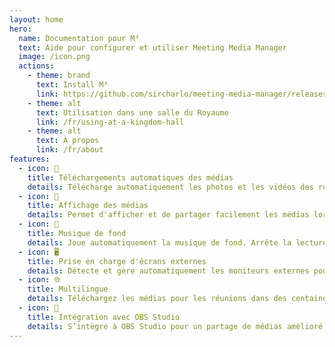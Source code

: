 ```yaml
---
layout: home
hero:
  name: Documentation pour M³
  text: Aide pour configurer et utiliser Meeting Media Manager
  image: /icon.png
  actions:
    - theme: brand
      text: Install M³
      link: https://github.com/sircharlo/meeting-media-manager/releases/latest
    - theme: alt
      text: Utilisation dans une salle du Royaume
      link: /fr/using-at-a-kingdom-hall
    - theme: alt
      text: À propos
      link: /fr/about
features:
  - icon: 🚀
    title: Téléchargements automatiques des médias
    details: Télécharge automatiquement les photos et les vidéos des réunions de l'assemblée locale dans n'importe quelle langue disponible sur JW.org.
  - icon: 🎦
    title: Affichage des médias
    details: Permet d'afficher et de partager facilement les médias lors de réunions hybrides ou en présentiel.
  - icon: 🎵
    title: Musique de fond
    details: Joue automatiquement la musique de fond. Arrête la lecture avant le début de la réunion. La musique de fond peut être redémarrée en un seul clic après la réunion.
  - icon: 🖥️
    title: Prise en charge d'écrans externes
    details: Détecte et gère automatiquement les moniteurs externes pour un affichage rapide et simple des médias.
  - icon: 🌐
    title: Multilingue
    details: Téléchargez les médias pour les réunions dans des centaines de langues et utilisez l'interface de M³ dans l'une des nombreuses langues disponibles.
  - icon: 🧩
    title: Intégration avec OBS Studio
    details: S’intègre à OBS Studio pour un partage de médias amélioré.
---
```

